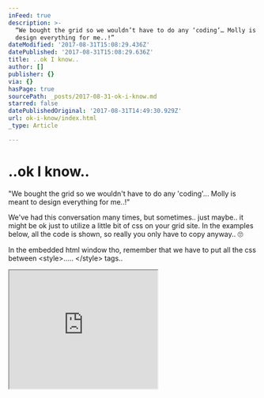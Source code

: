 ```yaml
---
inFeed: true
description: >-
  “We bought the grid so we wouldn’t have to do any ‘coding’… Molly is meant to
  design everything for me..!”
dateModified: '2017-08-31T15:08:29.436Z'
datePublished: '2017-08-31T15:08:29.636Z'
title: ..ok I know..
author: []
publisher: {}
via: {}
hasPage: true
sourcePath: _posts/2017-08-31-ok-i-know.md
starred: false
datePublishedOriginal: '2017-08-31T14:49:30.929Z'
url: ok-i-know/index.html
_type: Article

---
```

# ..ok I know..

"We bought the grid so we wouldn't have to do any 'coding'... Molly is meant to design everything for me..!"

We've had this conversation many times, but sometimes.. just maybe.. it might be ok just to utilize a little bit of css on your grid site. In the examples below, all the code is shown, so really you only have to copy anyway.. 🙄

In the embedded html window tho, remember that we have to put all the css between <style\>..... </style\> tags..

<iframe src="https://the-grid.github.io/ed-userhtml/?g=eJxVj0FOxDAMRfc9hTeogDTpCMRm6MwVWLJ2U3cSkcZR7KFUCIlrcD1OQoYWAZtI3_H__7kVnQMdKmN9toHgtQKYfK9uBzfbbXq5L9qRPzr9MxgCY9GBBj1LcZhowycV39MOlqTLu-3F1X31VrXNWtH2_hlsQJF9vezUh-Ju_XgEyXZfO9Uku6aZpsl0ncfOWB4bYesxjI3lYSC6NSke6xVpX38j1QvxjypNTak6VNcPDoRH4kgwoQDKk49HcDzBRIB9DzSyestRQBnUESQWFdN2GZrDI32-f2QCjoAwojXrfHmFoRg1c9gUyhFjv5GEljrMxsCyMznK9EwZZj6BxQg6J4IN-JIYZ8CUijjJGUod6upa48pRIUCXz7-nVBCCFwUefqH_A116eIrfp9UF2jpCPVsxZMJ-NsZcfQE8b6LS" height="240" style=""></iframe>